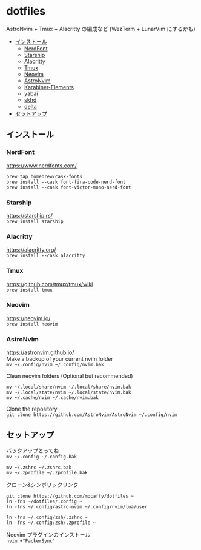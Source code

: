 # dotfiles

AstroNvim + Tmux + Alacritty の編成など (WezTerm + LunarVim にするかも)

<!-- TOC -->

- [インストール](#インストール)
  - [NerdFont](#nerdfont)
  - [Starship](#starship)
  - [Alacritty](#alacritty)
  - [Tmux](#tmux)
  - [Neovim](#neovim)
  - [AstroNvim](#astronvim)
  - [Karabiner-Elements](#karabiner)
  - [yabai](#yabai)
  - [skhd](#skhd)
  - [delta](#delta)
- [セットアップ](#セットアップ)

<!-- /TOC -->

## インストール
### NerdFont
https://www.nerdfonts.com/
```
brew tap homebrew/cask-fonts
brew install --cask font-fira-code-nerd-font
brew install --cask font-victor-mono-nerd-font
```

### Starship
https://starship.rs/  
`brew install starship`

### Alacritty
https://alacritty.org/  
`brew install --cask alacritty`

### Tmux
https://github.com/tmux/tmux/wiki  
`brew install tmux`

### Neovim
https://neovim.io/  
`brew install neovim`

### AstroNvim
https://astronvim.github.io/  
Make a backup of your current nvim folder  
`mv ~/.config/nvim ~/.config/nvim.bak`  

Clean neovim folders (Optional but recommended)
```
mv ~/.local/share/nvim ~/.local/share/nvim.bak
mv ~/.local/state/nvim ~/.local/state/nvim.bak
mv ~/.cache/nvim ~/.cache/nvim.bak
```
Clone the repository  
`git clone https://github.com/AstroNvim/AstroNvim ~/.config/nvim`

## セットアップ
バックアップとってね  
`mv ~/.config ~/.config.bak` 
```
mv ~/.zshrc ~/.zshrc.bak  
mv ~/.zprofile ~/.zprofile.bak  
```

クローン&シンボリックリンク
```
git clone https://github.com/mocaffy/dotfiles ~
ln -fns ~/dotfiles/.config ~
ln -fns ~/.config/astro-nvim ~/.config/nvim/lua/user
```

```
ln -fns ~/.config/zsh/.zshrc ~
ln -fns ~/.config/zsh/.zprofile ~
```

Neovim プラグインのインストール  
`nvim +"PackerSync"`
